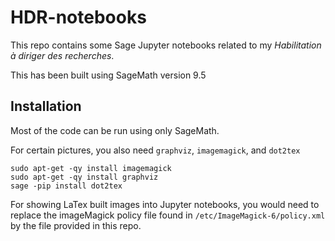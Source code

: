 # HDR-notebooks

This repo contains some Sage Jupyter notebooks related to my *Habilitation à diriger des recherches*.

This has been built using SageMath version 9.5

## Installation

Most of the code can be run using only SageMath.

For certain pictures, you also need `graphviz`, `imagemagick`, and `dot2tex`

    sudo apt-get -qy install imagemagick
    sudo apt-get -qy install graphviz
    sage -pip install dot2tex
    
For showing LaTex built images into Jupyter notebooks, you would need to replace the imageMagick policy file found in `/etc/ImageMagick-6/policy.xml` by the file provided in this repo.
